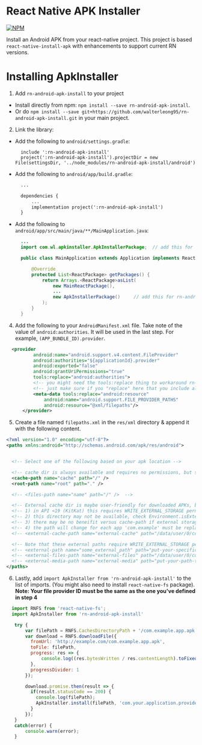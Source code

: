# React Native APK Installer

[![NPM](https://nodei.co/npm/rn-android-apk-install.png)](https://nodei.co/npm/rn-android-apk-install/)

Install an Android APK from your react-native project.
This project is based `react-native-install-apk` with enhancements to support current RN versions.

# Installing ApkInstaller

1. Add `rn-android-apk-install` to your project

  - Install directly from npm: `npm install --save rn-android-apk-install`.
  - Or do `npm install --save git+https://github.com/walterleong95/rn-android-apk-install.git` in your main project.

2. Link the library:

  - Add the following to `android/settings.gradle`:

    ```
      include ':rn-android-apk-install'
      project(':rn-android-apk-install').projectDir = new File(settingsDir, '../node_modules/rn-android-apk-install/android')
    ```

  - Add the following to `android/app/build.gradle`:

    ```xml
      ...

      dependencies {
          ...
          implementation project(':rn-android-apk-install')
      }
    ```

  - Add the following to `android/app/src/main/java/**/MainApplication.java`:

    ```java
      ...
      import com.wl.apkinstaller.ApkInstallerPackage;  // add this for rn-android-apk-install

      public class MainApplication extends Application implements ReactApplication {

          @Override
          protected List<ReactPackage> getPackages() {
              return Arrays.<ReactPackage>asList(
                  new MainReactPackage(),
                  ...
                  new ApkInstallerPackage()     // add this for rn-android-apk-install
              );
          }
      }
    ```
4. Add the following to your `AndroidManifest.xml` file. 
   Take note of the value of `android:authorities`. It will be used in the last step. For example, `(APP_BUNDLE_ID).provider`.
  ```xml
    <provider
            android:name="android.support.v4.content.FileProvider"
            android:authorities="${applicationId}.provider"
            android:exported="false"
            android:grantUriPermissions="true"
            tools:replace="android:authorities">
            <!-- you might need the tools:replace thing to workaround rn-fetch-blob or other definitions of provider -->
            <!-- just make sure if you "replace" here that you include all the paths you are replacing *plus* the cache path we use -->
            <meta-data tools:replace="android:resource"
                android:name="android.support.FILE_PROVIDER_PATHS"
                android:resource="@xml/filepaths"/>
        </provider>
  ```
5. Create a file named `filepaths.xml` in the `res/xml` directory & append it with the following content.
  ```xml
  <?xml version="1.0" encoding="utf-8"?>
<paths xmlns:android="http://schemas.android.com/apk/res/android">


    <!-- Select one of the following based on your apk location -->

    <!-- cache dir is always available and requires no permissions, but space may be limited -->
    <cache-path name="cache" path="/" />
    <root-path name="root" path="." />

    <!-- <files-path name="name" path="/" />  -->

    <!-- External cache dir is maybe user-friendly for downloaded APKs, but you must be careful. -->
    <!-- 1) in API <19 (KitKat) this requires WRITE_EXTERNAL_STORAGE permission. >=19, no permission -->
    <!-- 2) this directory may not be available, check Environment.isExternalStorageEmulated(file) to see -->
    <!-- 3) there may be no beneifit versus cache-path if external storage is emulated. Check Environment.isExternalStorageEmulated(File) to verify -->
    <!-- 4) the path will change for each app 'com.example' must be replaced by your application package -->
    <!-- <external-cache-path name="external-cache" path="/data/user/0/com.example/cache" /> -->

    <!-- Note that these external paths require WRITE_EXTERNAL_STORAGE permission -->
    <!-- <external-path name="some_external_path" path="put-your-specific-external-path-here" />  -->
    <!-- <external-files-path name="external-files" path="/data/user/0/com.example/cache" />  -->
    <!-- <external-media-path name="external-media" path="put-your-path-to-media-here" />  -->
</paths>
  ```

6. Lastly, add `import ApkInstaller from 'rn-android-apk-install'` to the list of imports. (You might also need to install `react-native-fs` package). **Note: Your file provider ID must be the same as the one you've defined in step 4**

  ```javascript
    import RNFS from 'react-native-fs';
    import ApkInstaller from 'rn-android-apk-install'

     try {
         var filePath = RNFS.CachesDirectoryPath + '/com.example.app.apk';
         var download = RNFS.downloadFile({
           fromUrl: 'http://example.com/com.example.app.apk',
           toFile: filePath,
           progress: res => {
               console.log((res.bytesWritten / res.contentLength).toFixed(2));
           },
           progressDivider: 1
         });

         download.promise.then(result => {
           if(result.statusCode == 200) {
             console.log(filePath);
             ApkInstaller.install(filePath, 'com.your.application.provider');
           }
         });
     }
     catch(error) {
         console.warn(error);
     }
  ```
